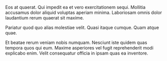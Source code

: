Eos at quaerat. Qui impedit ea et vero exercitationem sequi. Mollitia accusamus dolor aliquid voluptas aperiam minima. Laboriosam omnis dolor laudantium rerum quaerat sit maxime.
 Pariatur quod quo alias molestiae velit. Quasi itaque cumque. Quam atque quae.
 Et beatae rerum veniam nobis numquam. Nesciunt iste quidem quas tempora quos qui eum. Maxime asperiores vel fugit reprehenderit modi explicabo enim. Velit consequatur officia in ipsam quas ea inventore.